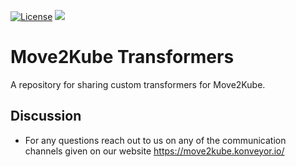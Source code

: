 [![License](https://img.shields.io/:license-apache-blue.svg)](https://www.apache.org/licenses/LICENSE-2.0.html)
[<img src="https://img.shields.io/badge/slack-konveyor/move2kube-green.svg?logo=slack">](https://kubernetes.slack.com/archives/CR85S82A2)

# Move2Kube Transformers

A repository for sharing custom transformers for Move2Kube.

## Discussion

* For any questions reach out to us on any of the communication channels given on our website https://move2kube.konveyor.io/
